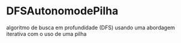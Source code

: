 # DFSAutonomodePilha
 algoritmo de busca em profundidade (DFS) usando uma abordagem iterativa com o uso de uma pilha
